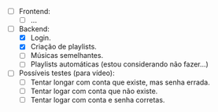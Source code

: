 - [ ] Frontend:
  - [ ] ...

- [ ] Backend:
  - [X] Login.
  - [X] Criação de playlists.
  - [ ] Músicas semelhantes.
  - [ ] Playlists automáticas (estou considerando não fazer...)

- [ ] Possíveis testes (para vídeo):
  - [ ] Tentar longar com conta que existe, mas senha errada.
  - [ ] Tentar logar com conta que não existe.
  - [ ] Tentar logar com conta e senha corretas.